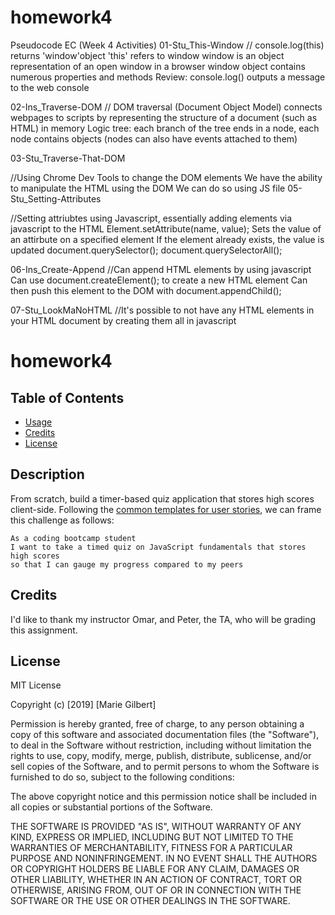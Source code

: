 # homework4

Pseudocode EC (Week 4 Activities)
01-Stu_This-Window
// console.log(this)
    returns 'window'object
    'this' refers to window
    window is an object representation of an open window in a browser 
    window object contains numerous properties and methods 
    Review: console.log() outputs a message to the web console

02-Ins_Traverse-DOM
//   DOM traversal (Document Object Model)
    connects webpages to scripts by representing the structure of a document (such as HTML) in memory
    Logic tree: each branch of the tree ends in a node, each node contains objects (nodes can also have events attached to them)

03-Stu_Traverse-That-DOM

//Using Chrome Dev Tools to change the DOM elements 
    We have the ability to manipulate the HTML using the DOM
    We can do so using JS file
05-Stu_Setting-Attributes

//Setting attriubtes using Javascript, essentially adding elements via javascript to the HTML
    Element.setAttribute(name, value);
    Sets the value of an attirbute on a specified element 
    If the element already exists, the value is updated 
    document.querySelector();
    document.querySelectorAll();

06-Ins_Create-Append
//Can append HTML elements by using javascript
    Can use document.createElement(); to create a new HTML element
    Can then push this element to the DOM with document.appendChild();

07-Stu_LookMaNoHTML
//It's possible to not have any HTML elements in your HTML document by creating them all in javascript 

# homework4

## Table of Contents

* [Usage](#usage)
* [Credits](#credits)
* [License](#license)

## Description  

From scratch, build a timer-based quiz application that stores high scores client-side. Following the [common templates for user stories](https://en.wikipedia.org/wiki/User_story#Common_templates), we can frame this challenge as follows:

```
As a coding bootcamp student
I want to take a timed quiz on JavaScript fundamentals that stores high scores
so that I can gauge my progress compared to my peers
```

## Credits

I'd like to thank my instructor Omar, and Peter, the TA, who will be grading this assignment.

## License

MIT License

Copyright (c) [2019] [Marie Gilbert]

Permission is hereby granted, free of charge, to any person obtaining a copy
of this software and associated documentation files (the "Software"), to deal
in the Software without restriction, including without limitation the rights
to use, copy, modify, merge, publish, distribute, sublicense, and/or sell
copies of the Software, and to permit persons to whom the Software is
furnished to do so, subject to the following conditions:

The above copyright notice and this permission notice shall be included in all
copies or substantial portions of the Software.

THE SOFTWARE IS PROVIDED "AS IS", WITHOUT WARRANTY OF ANY KIND, EXPRESS OR
IMPLIED, INCLUDING BUT NOT LIMITED TO THE WARRANTIES OF MERCHANTABILITY,
FITNESS FOR A PARTICULAR PURPOSE AND NONINFRINGEMENT. IN NO EVENT SHALL THE
AUTHORS OR COPYRIGHT HOLDERS BE LIABLE FOR ANY CLAIM, DAMAGES OR OTHER
LIABILITY, WHETHER IN AN ACTION OF CONTRACT, TORT OR OTHERWISE, ARISING FROM,
OUT OF OR IN CONNECTION WITH THE SOFTWARE OR THE USE OR OTHER DEALINGS IN THE
SOFTWARE.
